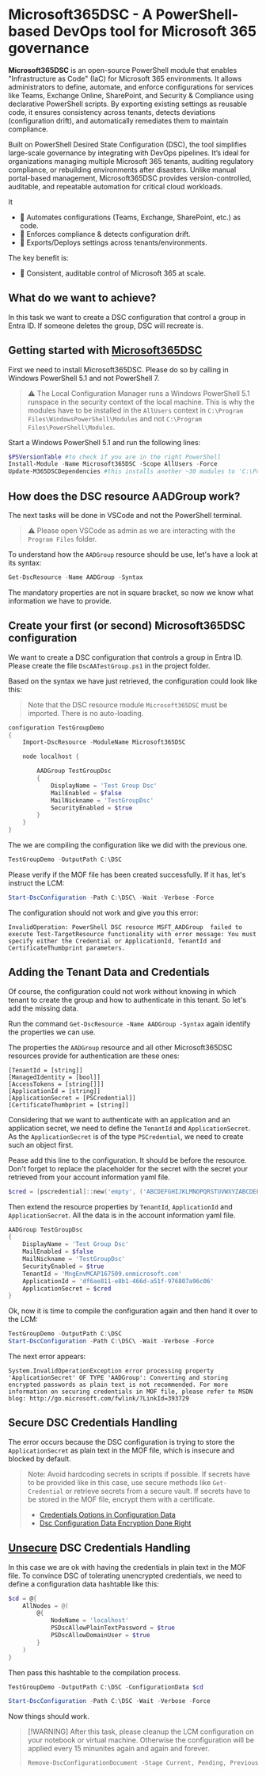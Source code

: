 # Microsoft365DSC - A PowerShell-based DevOps tool for Microsoft 365 governance

**Microsoft365DSC** is an open-source PowerShell module that enables "Infrastructure as Code" (IaC) for Microsoft 365 environments. It allows administrators to define, automate, and enforce configurations for services like Teams, Exchange Online, SharePoint, and Security & Compliance using declarative PowerShell scripts. By exporting existing settings as reusable code, it ensures consistency across tenants, detects deviations (configuration drift), and automatically remediates them to maintain compliance.  

Built on PowerShell Desired State Configuration (DSC), the tool simplifies large-scale governance by integrating with DevOps pipelines. It’s ideal for organizations managing multiple Microsoft 365 tenants, auditing regulatory compliance, or rebuilding environments after disasters. Unlike manual portal-based management, Microsoft365DSC provides version-controlled, auditable, and repeatable automation for critical cloud workloads.  

It

- :wrench: Automates configurations (Teams, Exchange, SharePoint, etc.) as code.
- :lock_with_ink_pen: Enforces compliance & detects configuration drift.
- :arrows_counterclockwise: Exports/Deploys settings across tenants/environments.

The key benefit is:

- :100: Consistent, auditable control of Microsoft 365 at scale.

## What do we want to achieve?

In this task we want to create a DSC configuration that control a group in Entra ID. If someone deletes the group, DSC will recreate is.

## Getting started with [Microsoft365DSC](https://microsoft365dsc.com/)

First we need to install Microsoft365DSC. Please do so by calling in Windows PowerShell 5.1 and not PowerShell 7.

> :warning: The Local Configuration Manager runs a Windows PowerShell 5.1 runspace in the security context of the local machine. This is why the modules have to be installed in the `AllUsers` context in `C:\Program Files\WindowsPowerShell\Modules` and not `C:\Program Files\PowerShell\Modules`.

Start a Windows PowerShell 5.1 and run the following lines:

```powershell
$PSVersionTable #to check if you are in the right PowerShell
Install-Module -Name Microsoft365DSC -Scope AllUsers -Force
Update-M365DSCDependencies #this installs another ~30 modules to 'C:\Program Files\WindowsPowerShell\Modules'
```

## How does the DSC resource AADGroup work?

The next tasks will be done in VSCode and not the PowerShell terminal.

> :warning: Please open VSCode as admin as we are interacting with the `Program Files` folder.

To understand how the `AADGroup` resource should be use, let's have a look at its syntax:

```powershell
Get-DscResource -Name AADGroup -Syntax
```

The mandatory properties are not in square bracket, so now we know what information we have to provide.

## Create your first (or second) Microsoft365DSC configuration

We want to create a DSC configuration that controls a group in Entra ID. Please create the file `DscAATestGroup.ps1` in the project folder.

Based on the syntax we have just retrieved, the configuration could look like this:

> Note that the DSC resource module `Microsoft365DSC` must be imported. There is no auto-loading.

```powershell
configuration TestGroupDemo
{
    Import-DscResource -ModuleName Microsoft365DSC

    node localhost {

        AADGroup TestGroupDsc
        {
            DisplayName = 'Test Group Dsc'
            MailEnabled = $false
            MailNickname = 'TestGroupDsc'
            SecurityEnabled = $true
        }
    }
}
```

The we are compiling the configuration like we did with the previous one.

```powershell
TestGroupDemo -OutputPath C:\DSC
```

Please verify if the MOF file has been created successfully. If it has, let's instruct the LCM:

```powershell
Start-DscConfiguration -Path C:\DSC\ -Wait -Verbose -Force
```

The configuration should not work and give you this error:

```text
InvalidOperation: PowerShell DSC resource MSFT_AADGroup  failed to execute Test-TargetResource functionality with error message: You must specify either the Credential or ApplicationId, TenantId and CertificateThumbprint parameters.
```

## Adding the Tenant Data and Credentials

Of course, the configuration could not work without knowing in which tenant to create the group and how to authenticate in this tenant. So let's add the missing data.

Run the command `Get-DscResource -Name AADGroup -Syntax` again identify the properties we can use.

The properties the `AADGroup` resource and all other Microsoft365DSC resources provide for authentication are these ones:

```text
[TenantId = [string]]
[ManagedIdentity = [bool]]
[AccessTokens = [string[]]]
[ApplicationId = [string]]
[ApplicationSecret = [PSCredential]]
[CertificateThumbprint = [string]]
```

Considering that we want to authenticate with an application and an application secret, we need to define the `TenantId` and `ApplicationSecret`. As the `ApplicationSecret` is of the type `PSCredential`, we need to create such an object first.

Pease add this line to the configuration. It should be before the resource. Don't forget to replace the placeholder for the secret with the secret your retrieved from your account information yaml file.

```powershell
$cred = [pscredential]::new('empty', ('ABCDEFGHIJKLMNOPQRSTUVWXYZABCDEFGHIJKLMN' | ConvertTo-SecureString -AsPlainText -Force))
```

Then extend the resource properties by `TenantId`, `ApplicationId` and `ApplicationSecret`. All the data is in the account information yaml file.

```powershell
AADGroup TestGroupDsc
{
    DisplayName = 'Test Group Dsc'
    MailEnabled = $false
    MailNickname = 'TestGroupDsc'
    SecurityEnabled = $true
    TenantId = 'MngEnvMCAP167509.onmicrosoft.com'
    ApplicationId = 'df6ae811-e8b1-466d-a51f-976807a96c06'
    ApplicationSecret = $cred
}
```

Ok, now it is time to compile the configuration again and then hand it over to the LCM:

```powershell
TestGroupDemo -OutputPath C:\DSC
Start-DscConfiguration -Path C:\DSC\ -Wait -Verbose -Force
```

The next error appears:

```text
System.InvalidOperationException error processing property 'ApplicationSecret' OF TYPE 'AADGroup': Converting and storing encrypted passwords as plain text is not recommended. For more information on securing credentials in MOF file, please refer to MSDN blog: http://go.microsoft.com/fwlink/?LinkId=393729
```

## Secure DSC Credentials Handling

The error occurs because the DSC configuration is trying to store the `ApplicationSecret` as plain text in the MOF file, which is insecure and blocked by default.

> Note: Avoid hardcoding secrets in scripts if possible. If secrets have to be provided like in this case, use secure methods like `Get-Credential` or retrieve secrets from a secure vault. If secrets have to be stored in the MOF file, encrypt them with a certificate.
> - [Credentials Options in Configuration Data](https://learn.microsoft.com/en-us/powershell/dsc/configurations/configdatacredentials?view=dsc-1.1)
> - [Dsc Configuration Data Encryption Done Right](https://janhendrikpeters.de/post/dsc-configuration-data-encryption-done-right/)

## <u>Unsecure</u> DSC Credentials Handling

In this case we are ok with having the credentials in plain text in the MOF file. To convince DSC of tolerating unencrypted credentials, we need to define a configuration data hashtable like this:

```powershell
$cd = @{
    AllNodes = @(
        @{
            NodeName = 'localhost'
            PSDscAllowPlainTextPassword = $true
            PSDscAllowDomainUser = $true
        }
    )
}
```

Then pass this hashtable to the compilation process.

```powershell
TestGroupDemo -OutputPath C:\DSC -ConfigurationData $cd

Start-DscConfiguration -Path C:\DSC -Wait -Verbose -Force
```

Now things should work.

> [!WARNING] After this task, please cleanup the LCM configuration on your notebook or virtual machine. Otherwise the configuration will be applied every 15 minunites again and again and forever.
> ```powershell
> Remove-DscConfigurationDocument -Stage Current, Pending, Previous
> ```
